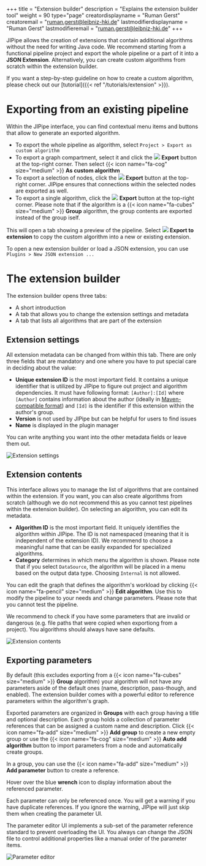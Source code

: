 +++
title = "Extension builder"
description = "Explains the extension builder tool"
weight = 90
type="page"
creatordisplayname = "Ruman Gerst"
creatoremail = "ruman.gerst@leibniz-hki.de"
lastmodifierdisplayname = "Ruman Gerst"
lastmodifieremail = "ruman.gerst@leibniz-hki.de"
+++

JIPipe allows the creation of extensions that contain additional algorithms without
the need for writing Java code. We recommend starting from
a functional pipeline project and export the whole pipeline or a part of it into a **JSON Extension**.
Alternatively, you can create custom algorithms from scratch within the extension builder.

If you want a step-by-step guideline on how to create a custom algorithm, please check out our [tutorial]({{< ref "/tutorials/extension" >}}).

# Exporting from an existing pipeline

Within the JIPipe interface, you can find contextual menu items and buttons that allow to generate
an exported algorithm.

* To export the whole pipeline as algorithm, select `Project > Export as custom algorithm`
* To export a graph compartment, select it and click the <img class="inline-image" src="/img/icons/export.png" /> **Export** button at the top-right corner. Then select {{< icon name="fa-cog" size="medium" >}} **As custom algorithm**
* To export a selection of nodes, click the <img class="inline-image" src="/img/icons/export.png" /> **Export** button at the top-right corner. JIPipe ensures that connections within the selected nodes are exported as well.
* To export a single algorithm, click the <img class="inline-image" src="/img/icons/export.png" /> **Export** button at the top-right corner. Please note that if the algorithm is a {{< icon name="fa-cubes" size="medium" >}} **Group** algorithm, the group contents are exported instead of the group iself.

This will open a tab showing a preview of the pipeline. Select <img class="inline-image" src="/img/icons/export.png" /> **Export to extension** to copy the custom algorithm into
a new or existing extension.

<div class="notices tip">
  <p>
    To open a new extension builder or load a JSON extension, you can use <code>Plugins &gt; New JSON extension ...</code>
  </p>
</div>

# The extension builder

The extension builder opens three tabs:

* A short introduction
* A tab that allows you to change the extension settings and metadata
* A tab that lists all algorithms that are part of the extension

## Extension settings

All extension metadata can be changed from within this tab. There are only three fields that are mandatory and one where you have to put special care in deciding about the value:

* **Unique extension ID** is the most important field. It contains a unique identifier that is utilized by JIPipe to figure out project and algorithm dependencies. It must have following format: `[Author]:[Id]` where `[Author]` contains information about the author (ideally in [Maven-compatible format](https://maven.apache.org/guides/mini/guide-naming-conventions.html)) and `[Id]` is the identifier if this extension within the author's group.
* **Version** is not used by JIPipe but can be helpful for users to find issues
* **Name** is displayed in the plugin manager

You can write anything you want into the other metadata fields or leave them out.

![Extension settings](/img/documentation/extension_settings.png)

## Extension contents

This interface allows you to manage the list of algorithms that are contained within the extension. If you want, you can also create algorithms from scratch (although we do not recommend this as
you cannot test pipelines within the extension builder). On selecting an algorithm, you can edit its metadata.

* **Algorithm ID** is the most important field. It uniquely identifies the algorithm within JIPipe. The ID is not namespaced (meaning that it is independent of the extension ID). We recommend to choose a meaningful name that can be easily expanded for specialized algorithms.
* **Category** determines in which menu the algorithm is shown. Please note that if you select `DataSource`, the algorithm will be placed in a menu based on the output data type. Choosing `Internal` is not allowed.

You can edit the graph that defines the algorithm's workload by clicking {{< icon name="fa-pencil" size="medium" >}} **Edit algorithm**. Use this to
modify the pipeline to your needs and change parameters. Please note that you cannot test the pipeline.

<div class="notices tip">
  <p>
    We recommend to check if you have some parameters that are invalid or dangerous (e.g. file paths that were copied when exportiong from a project). You algorithms should always
    have sane defaults.
  </p>
</div>

![Extension contents](/img/documentation/extension_contents.png)

## Exporting parameters

By default (this excludes exporting from a {{< icon name="fa-cubes" size="medium" >}} **Group** algorithm) your algorithm will not have any parameters aside of the default ones (name, description, pass-though, and enabled). The extension builder comes with a powerful editor to reference parameters within the algorithm's graph.

Exported parameters are organized in **Groups** with each group having a title and optional description. Each group holds a collection of parameter references that can be assigned a custom name and description. Click {{< icon name="fa-add" size="medium" >}} **Add group** to create a new empty group or use the {{< icon name="fa-cog" size="medium" >}} **Auto add algorithm** button to import
parameters from a node and automatically create groups.

In a group, you can use the {{< icon name="fa-add" size="medium" >}} **Add parameter** button to create a reference.

<div class="notices tip">
  <p>
    Hover over the blue <i class="fa fa-wrench"></i> <strong>wrench</strong> icon to display information about the referenced parameter.
  </p>
</div>
<div class="notices info">
  <p>
    Each parameter can only be referenced once. You will get a warning if you have duplicate references. If you ignore the warning, JIPipe will just skip them when creating the parameter UI.
  </p>
</div>
<div class="notices info">
  <p>
    The parameter editor UI implements a sub-set of the parameter reference standard to prevent overloading the UI. You always can change the JSON file to control additional properties like
    a manual order of the parameter items.
  </p>
</div>

![Parameter editor](/img/documentation/parameter_editor.png)

